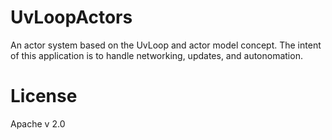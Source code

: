 # UvLoopActors

An actor system based on the UvLoop and actor model concept.  The intent of this application is to handle networking, updates, and autonomation.

# License

Apache v 2.0